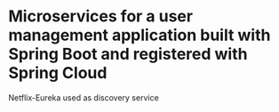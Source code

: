 # Microservices for a user management application built with Spring Boot and registered with Spring Cloud 

Netflix-Eureka used as discovery service
